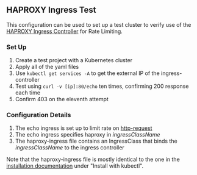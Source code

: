 ## HAPROXY Ingress Test

This configuration can be used to set up a test cluster to verify use of the
[HAPROXY Ingress Controller] for Rate Limiting.


[HAPROXY Ingress Controller]: https://www.haproxy.com/documentation/kubernetes/latest/

### Set Up

1. Create a test project with a Kubernetes cluster
2. Apply all of the yaml files
3. Use `kubectl get services -A` to get the external IP of the ingress-controller
4. Test using `curl -v [ip]:80/echo` ten times, confirming 200 response each time
5. Confirm 403 on the eleventh attempt

### Configuration Details

1. The echo ingress is set up to limit rate on [http-request]
2. The echo ingress specifies haproxy in *ingressClassName*
3. The haproxy-ingress file contains an IngressClass that binds the *ingressClassName* to the ingress controller

Note that the haproxy-ingress file is mostly identical to the one in the
[installation documentation] under "Install with kubectl".

[http-request]: https://cbonte.github.io/haproxy-dconv/1.9/configuration.html#4.2-http-request
[installation documentation]: https://www.haproxy.com/documentation/kubernetes/latest/installation/community/google/
